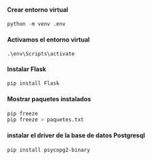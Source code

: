 #### Crear entorno virtual
```python
python -m venv .env
```

#### Activamos el entorno virtual
```shell
.\env\Scripts\activate

```

#### Instalar Flask
```python
pip install Flask
```

#### Mostrar paquetes instalados
```python
pip freeze
pip freeze > paquetes.txt
```


#### instalar el driver de la base de datos Postgresql
```
pip install psycopg2-binary
```